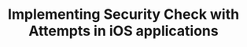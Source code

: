 ---
layout: tutorial
title: Implementing Security Check with Attempts in iOS applications
breadcrumb_title: iOS applications
relevantTo: [ios]
---